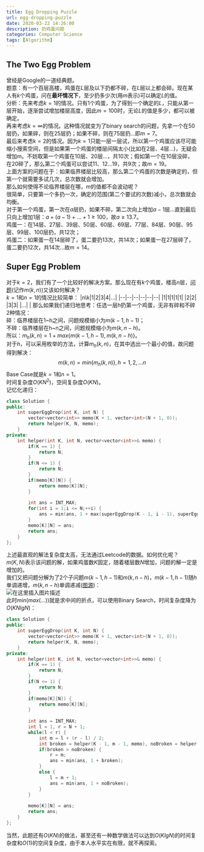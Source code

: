 ```yaml
---
title: Egg Dropping Puzzle
url: egg-dropping-puzzle
date: 2020-03-22 14:26:00
description: 扔鸡蛋问题
categories: Computer Science
tags: [Algorithm]
---
```


## The Two Egg Problem
曾经是Google的一道经典题。  
题意：有一个百层高楼，鸡蛋在$L$层及以下扔都不碎，在$L$层以上都会碎。现在某人有$k$个鸡蛋，问在**最坏情况下**，至少扔多少次(用$m$表示)可以确定$L$的值。  
分析：先来考虑$k=1$的情况。只有1个鸡蛋，为了得到一个确定的$L$，只能从第一层开始，逐渐尝试增加楼层高度，因此$m=100$时，无论$L$的值是多少，都可以被确定。  
再来考虑$k=\infty$的情况。这种情况就变为了binary search的问题，先拿一个在50层扔，如果碎，则在25层扔；如果不碎，则在75层扔...即$m=7$。  
最后来考虑$k=2$的情况。因为$k=1$只能一层一层试，所以第一个鸡蛋应该尽可能缩小搜索空间，但是如果第一个鸡蛋的楼层间隔太小(比如在2层、4层...)，无疑会增加$m$。不妨取第一个鸡蛋在10层、20层...，共10次；假如第一个在10层没碎，在20碎了，那么第二个鸡蛋可以尝试11、12...19，共9次；故$m=19$。  
上面方案的问题在于：如果临界楼层比较高，那么第二个鸡蛋的次数是确定的，但第一个就需要多试几次，总次数就会增加。  
那么如何使得不论临界楼层在哪，$m$的值都不会波动呢？  
很简单，只要第一个多扔一次，确定的范围(第二个要试的次数)减小，总次数就会均衡。  
对于第一个鸡蛋，第一次在$a$层扔，如果不碎，第二次向上增加$a-1$层...直到最后只向上增加$1$层：$a+(a-1)+...+1\geq100$，故$a\geq13.7$。  
鸡蛋一：在14层、27层、39层、50层、60层、69层、77层、84层、90层、95层、99层、100层扔，共12次；  
鸡蛋二：如果蛋一在14层碎了，蛋二要扔13次，共14次；如果蛋一在27层碎了，蛋二要扔12次，共14次...故$m=14$。

## Super Egg Problem
对于$k=2$，我们有了一个比较好的解决方案。那么现在有$k$个鸡蛋，楼高$n$层，[问题](https://leetcode.com/problems/super-egg-drop/)(记作$m(k,n)$)又该如何解决？  
$k=1$和$n=1$的情况比较简单：
|n\k|1|2|3|4|...|
|--|--|--|--|--|--|
|1|1|1|1|1|
|2|2|
|3|3|
|...|  |
那么如果我们递归地思考：任选一层$h$扔第一个鸡蛋，无非有碎和不碎2种情况：  
碎：临界楼层在1~h之间，问题规模缩小为$m(k-1,h-1)$；  
不碎：临界楼层在h~n之间，问题规模缩小为$m(k,n-h)$。  
所以：$m_h(k,n)=1+max\{ m(k-1,h-1),m(k,n-h)\}$。  
对于$h$，可以采用枚举的方法，计算$m_h(k,n)$，在其中选出一个最小的值，故问题得到解决：
$$m(k,n)=min\{m_h(k,n)\},h=1,2,...n$$
Base Case就是$k=1$和$n=1$。  
时间复杂度$O(KN^2)$，空间复杂度$O(KN)$。  
记忆化递归：

```cpp
class Solution {
public:
    int superEggDrop(int K, int N) {
        vector<vector<int>> memo(K + 1, vector<int>(N + 1, 0));
        return helper(K, N, memo);
    }
private:
    int helper(int K, int N, vector<vector<int>>& memo) {
        if(K == 1) {
            return N;
        }
        if(N <= 1) {
            return N;
        }
        if(memo[K][N]) {
            return memo[K][N];
        }
        
        int ans = INT_MAX;
        for(int i = 1;i <= N;++i) {
            ans = min(ans, 1 + max(superEggDrop(K - 1, i - 1), superEggDrop(K, N - i)));
        }
        memo[K][N] = ans;
        return ans;
    }
};
```
上述最直观的解法复杂度太高，无法通过Leetcode的数据。如何优化呢？  
$m(K,N)$表示该问题的解，如果鸡蛋数$K$固定，随着楼层数$N$增加，问题的解一定是增加的。  
我们又把问题分解为了2个子问题$m(k-1,h-1)$和$m(k,n-h)$，$m(k-1,h-1)$随$h$单调递增，$m(k,n-h)$单调递减([图源](https://zhuanlan.zhihu.com/p/92288604))：  
![在这里插入图片描述](https://img-blog.csdnimg.cn/20200319150302530.png?x-oss-process=image/watermark,type_ZmFuZ3poZW5naGVpdGk,shadow_10,text_aHR0cHM6Ly9ibG9nLmNzZG4ubmV0L0VJTWFkcmlnYWw=,size_16,color_FFFFFF,t_70)  
此时$min(max(...))$就是求中间的折点，可以使用Binary Search，时间复杂度降为$O(KNlgN)$：

```cpp
class Solution {
public:
    int superEggDrop(int K, int N) {
        vector<vector<int>> memo(K + 1, vector<int>(N + 1, 0));
        return helper(K, N, memo);
    }
private:
    int helper(int K, int N, vector<vector<int>>& memo) {
        if(K == 1) {
            return N;
        }
        if(N <= 1) {
            return N;
        }
        if(memo[K][N]) {
            return memo[K][N];
        }
        
        int ans = INT_MAX;
        int l = 1, r = N + 1;
        while(l < r) {
            int m = l + (r - l) / 2;
            int broken = helper(K - 1, m - 1, memo), noBroken = helper(K, N - m, memo);
            if(broken > noBroken) {
                r = m;
                ans = min(ans, 1 + broken);
            }
            else {
                l = m + 1;
                ans = min(ans, 1 + noBroken);
            }
        }
        
        memo[K][N] = ans;
        return ans;
    }
};
```
当然，此题还有$O(KN)$的做法，甚至还有一种数学做法可以达到$O(KlgN)$的时间复杂度和$O(1)$的空间复杂度，由于本人水平实在有限，就不再探索。